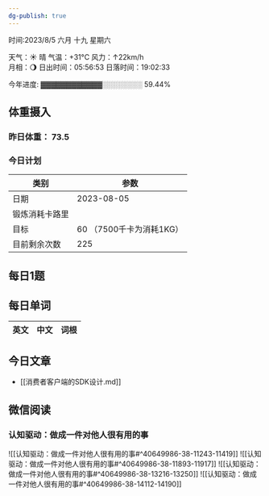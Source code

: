 ```yaml
---
dg-publish: true
---
```



时间:2023/8/5 六月 十九 星期六

天气：☀️   晴 气温：+31°C 风力：↑22km/h  
月相：🌖 日出时间：05:56:53 日落时间：19:02:33

今年进度: ▓▓▓▓▓▓▓▓▓▓▓▓░░░░░░░░ 59.44%

## 体重摄入

### 昨日体重： 73.5
### 今日计划

| 类别           | 参数                    |
| -------------- | ----------------------- |
| 日期           | 2023-08-05               |
| 锻炼消耗卡路里 | |
| 目标           | 60      （7500千卡为消耗1KG）                |
| 目前剩余次数               |        225                  |



## 每日1题


## 每日单词

| 英文       | 中文       |词根|
| ---------- | ---------- | ---|


## 今日文章

- [[消费者客户端的SDK设计.md]]

## 微信阅读

<!-- start of weread -->

### 认知驱动：做成一件对他人很有用的事
![[认知驱动：做成一件对他人很有用的事#^40649986-38-11243-11419]]
![[认知驱动：做成一件对他人很有用的事#^40649986-38-11893-11917]]
![[认知驱动：做成一件对他人很有用的事#^40649986-38-13216-13250]]
![[认知驱动：做成一件对他人很有用的事#^40649986-38-14112-14190]]

<!-- end of weread -->
